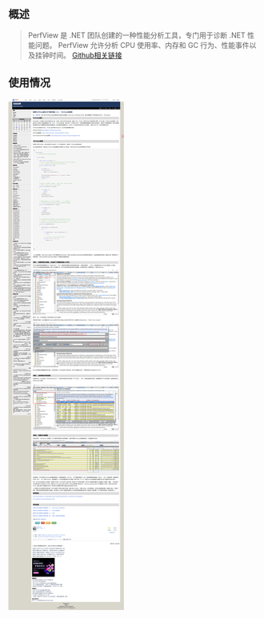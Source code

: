 ## 概述
>PerfView 是 .NET 团队创建的一种性能分析工具，专门用于诊断 .NET 性能问题。 PerfView 允许分析 CPU 使用率、内存和 GC 行为、性能事件以及挂钟时间。
[Github相关链接](https://github.com/Microsoft/perfview?tab=readme-ov-file)

## 使用情况
![alt text](<assets/20250120--PerfView查看内存和CPU问题/FireShot Capture 001 - 使用PerfView监测.NET程序性能（二）：Perfview的使用 - wyman25 - 博客园 - www.cnblogs.com.png>)